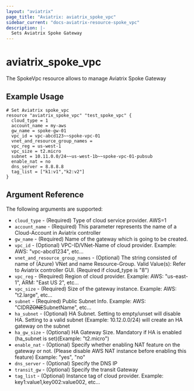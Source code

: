 ```yaml
---
layout: "aviatrix"
page_title: "Aviatrix: aviatrix_spoke_vpc"
sidebar_current: "docs-aviatrix-resource-spoke_vpc"
description: |-
  Sets Aviatrix Spoke Gateway
---
```


# aviatrix_spoke_vpc

The SpokeVpc resource allows to manage Aviatrix Spoke Gateway

## Example Usage

```hcl
# Set Aviatrix spoke_vpc
resource "aviatrix_spoke_vpc" "test_spoke_vpc" {
  cloud_type = 1
  account_name = my-aws
  gw_name = spoke-gw-01
  vpc_id = vpc-abcd123~~spoke-vpc-01
  vnet_and_resource_group_names =
  vpc_reg = us-west-1
  vpc_size = t2.micro
  subnet = 10.11.0.0/24~~us-west-1b~~spoke-vpc-01-pubsub
  enable_nat = no
  dns_server = 8.8.8.8
  tag_list = ["k1:v1","k2:v2"]
}
```

## Argument Reference

The following arguments are supported:

* `cloud_type` - (Required) Type of cloud service provider. AWS=1
* `account_name` - (Required) This parameter represents the name of a Cloud-Account in Aviatrix controller
* `gw_name` - (Required) Name of the gateway which is going to be created.
* `vpc_id` - (Optional) VPC-ID/VNet-Name of cloud provider. Example: AWS: "vpc-abcd1234", etc...
* `vnet_and_resource_group_names` - (Optional) The string consisted of name of (Azure) VNet and name Resource-Group. Valid Value(s): Refer to Aviatrix controller GUI.          (Required if cloud_type is "8")
* `vpc_reg` - (Required) Region of cloud provider. Example: AWS: "us-east-1", ARM: "East US 2", etc...
* `vpc_size` - (Required) Size of the gateway instance. Example: AWS: "t2.large", etc...
* `subnet` - (Required) Public Subnet Info. Example: AWS: "CIDR~~ZONE~~SubnetName", etc...
* `ha_subnet` - (Optional) HA Subnet. Setting to empty/unset will disable HA. Setting to a valid subnet (Example: 10.12.0.0/24) will create an HA gateway on the subnet
* `ha_gw_size` - (Optional) HA Gateway Size. Mandatory if HA is enabled (ha_subnet is set)(Example: "t2.micro")
* `enable_nat` - (Optional) Specify whether enabling NAT feature on the gateway or not. (Please disable AWS NAT instance before enabling this feature) Example: "yes", "no"
* `dns_server` - (Optional) Specify the DNS IP
* `transit_gw` - (Optional)  Specify the transit Gateway
* `tag_list` - (Optional) Instance tag of cloud provider. Example: key1:value1,key002:value002, etc...
